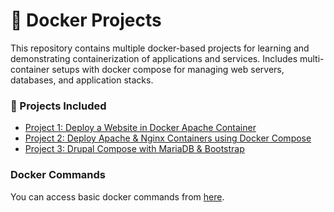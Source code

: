 # 🐳 Docker Projects

This repository contains multiple docker-based projects for learning and demonstrating containerization of applications and services. Includes multi-container setups with docker compose for managing web servers, databases, and application stacks.

### 📂 Projects Included
- [Project 1: Deploy a Website in Docker Apache Container](/project-1/)
- [Project 2: Deploy Apache & Nginx Containers using Docker Compose](/project-2/)
- [Project 3: Drupal Compose with MariaDB & Bootstrap](/project-3/)



### Docker Commands
You can access basic docker commands from [here](/commands.md).
